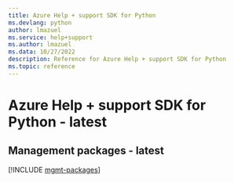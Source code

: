 ```yaml
---
title: Azure Help + support SDK for Python
ms.devlang: python
author: lmazuel
ms.service: help+support
ms.author: lmazuel
ms.data: 10/27/2022
description: Reference for Azure Help + support SDK for Python
ms.topic: reference
---
```

# Azure Help + support SDK for Python - latest

## Management packages - latest
[!INCLUDE [mgmt-packages](help-+-support-mgmt-index.md)]